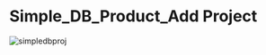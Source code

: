 # Simple_DB_Product_Add Project

 
![simpledbproj](https://github.com/user-attachments/assets/c1886277-e79a-4254-b8ac-b97c8b45f435)


